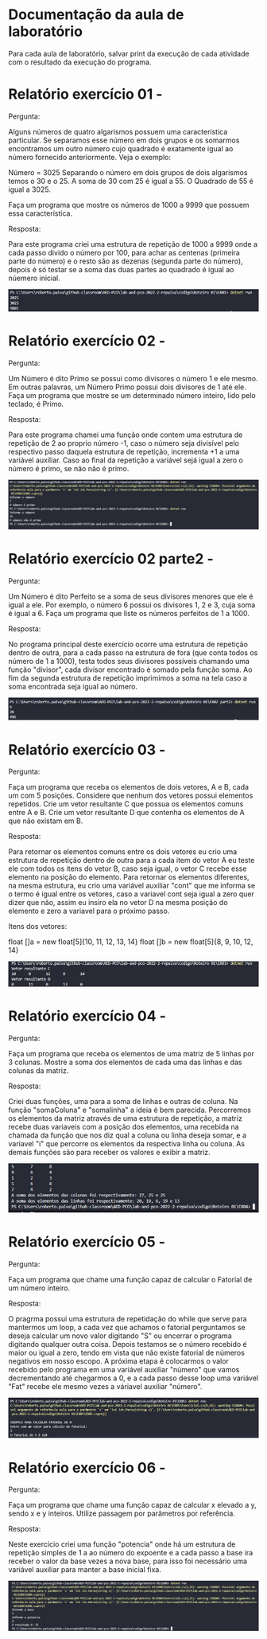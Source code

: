 # Documentação da aula de laboratório

Para cada aula de laboratório, salvar print da execução de cada atividade com o resultado da execução do programa.

# Relatório exercício 01 - 

Pergunta:

Alguns números de quatro algarismos possuem uma característica particular. Se separamos esse número em dois grupos e os somarmos encontramos um outro número cujo quadrado é exatamente igual ao número fornecido anteriormente. Veja o exemplo:
 
Número = 3025 
Separando o número em dois grupos de dois algarismos temos o 30 e o 25. 
A soma de 30 com 25 é igual a 55.
O Quadrado de 55 é igual a 3025.
 
Faça um programa que mostre os números de 1000 a 9999 que possuem essa característica.

Resposta:

Para este programa criei uma estrutura de repetição de 1000 a 9999 onde a cada passo divido  o número por 100, para achar as centenas (primeira parte do número) e o resto são as dezenas (segunda parte do número), depois é só testar se a soma das duas partes ao quadrado é igual ao núemero inicial. 

![Print EX01](imgs/Ex01.jpeg)

# Relatório exercício 02 - 

Pergunta:

Um Número é dito Primo se possui como divisores o número 1 e ele mesmo. Em outras palavras, um Número Primo possui dois divisores de 1 até ele.
Faça um programa que mostre se um determinado número inteiro, lido pelo teclado, é Primo.

Resposta:

Para este programa chamei uma função onde contem uma estrutura de repetição de 2 ao proprio número -1, caso o número seja divisível pelo respectivo passo daquela estrutura de repetição, incrementa +1 a uma variável auxiliar. Caso ao final da repetição a variável sejá igual a zero o número é primo, se não não é primo.

![Print EX02](imgs/Ex02.jpeg)

# Relatório exercício 02 parte2 - 

Pergunta:

Um Número é dito Perfeito se a soma de seus divisores menores que ele é igual a ele. Por exemplo, o número 6 possui os  divisores 1, 2 e 3, cuja soma é igual a 6.
Faça um programa que liste os números perfeitos de 1 a 1000.

Resposta:

No programa principal deste exercício ocorre uma estrutura de repetição dentro de outra, para a cada passo na estrutura de fora (que conta todos os número de 1 a 1000), testa todos seus divisores possíveis chamando uma função "divisor", cada divisor encontrado é somado pela função soma. Ao fim da segunda estrutura de repetição imprimimos a soma na tela caso a soma encontrada seja igual ao número.

![Print EX02 part2](imgs/Ex02part2.jpeg)

# Relatório exercício 03 - 

Pergunta:

Faça um programa que receba os elementos de dois vetores, A e B, cada um com 5 posições. 
Considere que nenhum dos vetores possui elementos repetidos.
Crie um vetor resultante C que possua os elementos comuns entre A e B.
Crie um vetor resultante D que contenha os elementos de A que não existam em B.

Resposta:

Para retornar os elementos comuns entre os dois vetores eu crio uma estrutura de repetição dentro de outra para a cada item do vetor A eu teste ele com todos os itens do vetor B, caso seja igual, o vetor C recebe esse elemento na posição do elemento. 
Para retornar os elementos diferentes, na mesma estrutura, eu crio uma variável auxiliar "cont" que me informa se o termo é igual entre os vetores, caso a variavel cont seja igual a zero quer dizer que não, assim eu insiro ela no vetor D na mesma posição do elemento e zero a variavel para o próximo passo.

Itens dos vetores:

float []a = new float[5]{10, 11, 12, 13, 14}
float []b = new float[5]{8, 9, 10, 12, 14}

![Print EX03](imgs/Ex03.jpeg)

# Relatório exercício 04 - 

Pergunta:

Faça um programa que receba os elementos de uma matriz de 5 linhas por 3 colunas. 
Mostre a soma dos elementos de cada uma das linhas e das colunas da matriz.

Resposta:

Criei duas funções, uma para a soma de linhas e outras de coluna. Na função "somaColuna" e "somalinha" a ideia é bem parecida. Percorremos os elementos da matriz através de uma estrutura de repetição, a matriz recebe duas variaveis com a posição dos elementos, uma recebida na chamada da função que nos diz qual a coluna  ou linha deseja somar, e a variavel "i" que percorre os elementos da respectiva linha ou coluna. As demais funções são para receber os valores e exibir a matriz.

![Print EX04](imgs/EX04.jpeg)

# Relatório exercício 05 - 

Pergunta:

Faça um programa que chame uma função capaz de calcular o Fatorial de um número inteiro.

Resposta:

O pragrma possui uma estrutura de repetidação do while que serve para mantermos um loop, a cada vez que achamos o fatorial perguntamos se deseja calcular um novo valor digitando "S" ou encerrar o programa digitando qualquer outra coisa. 
Depois testamos se o número recebido é maior ou igual a zero, tendo em vista que não existe fatorial de números negativos em nosso escopo. A próxima etapa é colocarmos o valor recebido pelo programa em uma variável auxiliar "número" que vamos decrementando até chegarmos a 0, e a cada passo desse loop uma variável "Fat" recebe ele mesmo vezes a váriavel auxiliar "número".

![Print EX05](imgs/Ex05.jpeg)

# Relatório exercício 06 - 

Pergunta:

Faça um programa que chame uma função capaz de calcular x elevado a y, sendo x e y inteiros. 
Utilize passagem por parâmetros por referência.

Resposta:

Neste exercício criei uma função "potencia" onde há um estrutura de repetição simples de 1 a ao número do expoente e a cada passo a base ira receber o valor da base vezes a nova base, para isso foi necessário uma variável auxiliar para manter a base inicial fixa. 

![Print EX05](imgs/Ex06.jpeg)